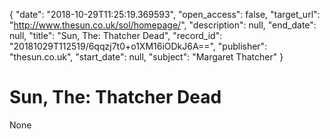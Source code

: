 {
  "date": "2018-10-29T11:25:19.369593", 
  "open_access": false, 
  "target_url": "http://www.thesun.co.uk/sol/homepage/", 
  "description": null, 
  "end_date": null, 
  "title": "Sun, The: Thatcher Dead", 
  "record_id": "20181029T112519/6qqzj7t0+o1XM16iODkJ6A==", 
  "publisher": "thesun.co.uk", 
  "start_date": null, 
  "subject": "Margaret Thatcher"
}

# Sun, The: Thatcher Dead

None